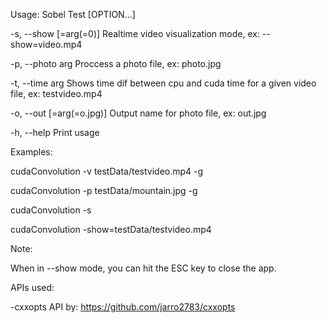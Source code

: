 Usage:
  Sobel Test [OPTION...]

  -s, --show [=arg(=0)]     Realtime video visualization mode, ex:
                            --show=video.mp4

  -p, --photo arg           Proccess a photo file, ex: photo.jpg

  -t, --time arg            Shows time dif between cpu and cuda time for a
                            given video file, ex: testvideo.mp4

  -o, --out [=arg(=o.jpg)]  Output name for photo file, ex: out.jpg

  -h, --help                Print usage

Examples:

cudaConvolution -v testData/testvideo.mp4 -g

cudaConvolution -p testData/mountain.jpg -g

cudaConvolution -s

cudaConvolution -show=testData/testvideo.mp4



Note:

When in --show mode, you can hit the ESC key to close the app.


APIs used:

 -cxxopts API by: https://github.com/jarro2783/cxxopts
